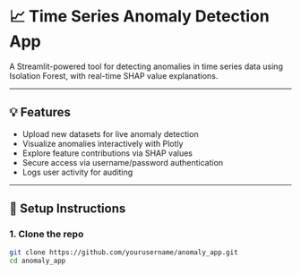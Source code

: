 # 📈 Time Series Anomaly Detection App

A Streamlit-powered tool for detecting anomalies in time series data using Isolation Forest, with real-time SHAP value explanations.

---

## 💡 Features

- Upload new datasets for live anomaly detection
- Visualize anomalies interactively with Plotly
- Explore feature contributions via SHAP values
- Secure access via username/password authentication
- Logs user activity for auditing

---

## 🚀 Setup Instructions

### 1. Clone the repo
```bash
git clone https://github.com/yourusername/anomaly_app.git
cd anomaly_app
